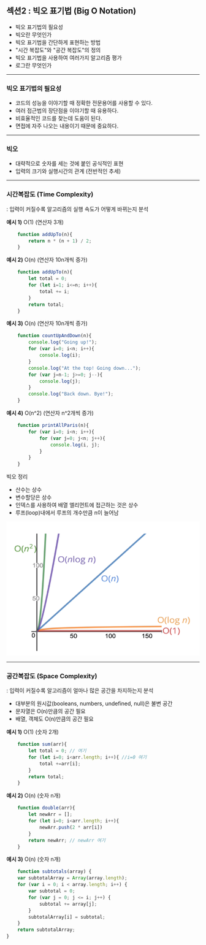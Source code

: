 ## 섹션2 : 빅오 표기법 (Big O Notation)

- 빅오 표기법의 필요성
- 빅오란 무엇인가
- 빅오 표기법을 간단하게 표현하는 방법
- "시간 복잡도"와 "공간 복잡도"의 정의
- 빅오 표기법을 사용하여 여러가지 알고리즘 평가
- 로그란 무엇인가

---

### 빅오 표기법의 필요성
- 코드의 성능을 이야기할 때 정확한 전문용어를 사용할 수 있다.
- 여러 접근법의 장단점을 이야기할 때 유용하다.
- 비효율적인 코드를 찾는데 도움이 된다.
- 면접에 자주 나오는 내용이기 때문에 중요하다.

---

### 빅오
- 대략적으로 숫자를 세는 것에 붙인 공식적인 표현
- 입력의 크기와 실행시간의 관계 (전반적인 추세)

---

### 시간복잡도 (Time Complexity)
: 입력이 커질수록 알고리즘의 실행 속도가 어떻게 바뀌는지 분석

**예시 1)** O(1) (연산자 3개)
```jsx
    function addUpTo(n){
        return n * (n + 1) / 2;
    }
```

**예시 2)** O(n) (연산자 10n개씩 증가)
```jsx
    function addUpTo(n){
        let total = 0;
        for (let i=1; i<=n; i++){
            total += i;
        }
        return total;
    }
```

**예시 3)** O(n) (연산자 10n개씩 증가)
```jsx
    function countUpAndDown(n){
        console.log("Going up!");
        for (var i=0; i<n; i++){
            console.log(i);
        }
        console.log("At the top! Going down...");
        for (var j=n-1; j>=0; j--){
            console.log(j);
        }
        console.log("Back down. Bye!");
    }
```
**예시 4)** O(n^2) (연산자 n^2개씩 증가)
```jsx
    function printAllParis(n){
        for (var i=0; i<n; i++){
            for (var j=0; j<n; j++){
                console.log(i, j);
            }
        }
    }
```

빅오 정리
- 산수는 상수
- 변수할당은 상수
- 인덱스를 사용하여 배열 엘리먼트에 접근하는 것은 상수
- 루프(loop)내에서 루프의 개수만큼 n이 늘어남

<img src="img/bigO.png">

---

### 공간복잡도 (Space Complexity)
: 입력이 커질수록 알고리즘이 얼마나 많은 공간을 차지하는지 분석

- 대부분의 원시값(booleans, numbers, undefined, null)은 불변 공간
- 문자열은 O(n)만큼의 공간 필요
- 배열, 객체도 O(n)만큼의 공간 필요

**예시 1)** O(1) (숫자 2개)
```jsx
    function sum(arr){
        let total = 0; // 여기
        for (let i=0; i<arr.length; i++){ //i=0 여기
            total +=arr[i];
        }
        return total;
    }
```

**예시 2)** O(n) (숫자 n개)
```jsx
    function double(arr){
        let newArr = [];
        for (let i=0; i<arr.length; i++){
            newArr.push(2 * arr[i])
        }
        return newArr; // newArr 여기
    }
```

**예시 3)** O(n) (숫자 n개)
```jsx
    function subtotals(array) {
    var subtotalArray = Array(array.length);
    for (var i = 0; i < array.length; i++) {
        var subtotal = 0;
        for (var j = 0; j <= i; j++) {
            subtotal += array[j];
        }
        subtotalArray[i] = subtotal;
    }
    return subtotalArray;
}
```



